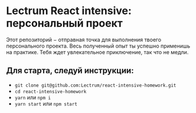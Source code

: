# Lectrum React intensive: персональный проeкт

Этот репозиторий − отправная точка для выполнения твоего персонального проекта. Весь полученный опыт ты успешно применишь на практике. Тебя ждет увлекательное приключение, так что не медли.

## Для старта, следуй инструкции:

+ `git clone git@github.com:Lectrum/react-intensive-homework.git`
+ `cd react-intensive-homework`
+ `yarn` или `npm i`
+ `yarn start` или `npm start`
